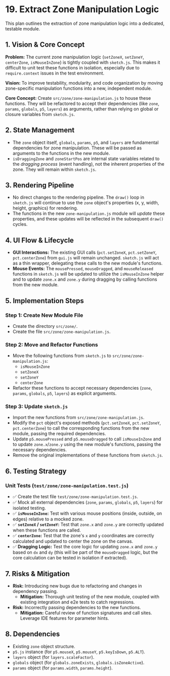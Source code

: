 # 19. Extract Zone Manipulation Logic

This plan outlines the extraction of zone manipulation logic into a dedicated, testable module.

## 1. Vision & Core Concept

**Problem:** The current zone manipulation logic (`setZoneX`, `setZoneY`, `centerZone`, `isMouseInZone`) is tightly coupled with `sketch.js`. This makes it difficult to unit test these functions in isolation, especially due to `require.context` issues in the test environment.

**Vision:** To improve testability, modularity, and code organization by moving zone-specific manipulation functions into a new, independent module.

**Core Concept:** Create `src/zone/zone-manipulation.js` to house these functions. They will be refactored to accept their dependencies (like `zone`, `params`, `globals`, `p5`, `layers`) as arguments, rather than relying on global or closure variables from `sketch.js`.

## 2. State Management

*   The `zone` object itself, `globals`, `params`, `p5`, and `layers` are fundamental dependencies for zone manipulation. These will be passed as arguments to the functions in the new module.
*   `isDraggingZone` and `zoneStartPos` are internal state variables related to the *dragging process* (event handling), not the inherent properties of the zone. They will remain within `sketch.js`.

## 3. Rendering Pipeline

*   No direct changes to the rendering pipeline. The `draw()` loop in `sketch.js` will continue to use the `zone` object's properties (x, y, width, height, graphics) for rendering.
*   The functions in the new `zone-manipulation.js` module will *update* these properties, and these updates will be reflected in the subsequent `draw()` cycles.

## 4. UI Flow & Lifecycle

*   **GUI Interactions:** The existing GUI calls (`pct.setZoneX`, `pct.setZoneY`, `pct.centerZone`) from `gui.js` will remain unchanged. `sketch.js` will act as a thin wrapper, delegating these calls to the new module's functions.
*   **Mouse Events:** The `mousePressed`, `mouseDragged`, and `mouseReleased` functions in `sketch.js` will be updated to utilize the `isMouseInZone` helper and to update `zone.x` and `zone.y` during dragging by calling functions from the new module.

## 5. Implementation Steps

### Step 1: Create New Module File

*   Create the directory `src/zone/`.
*   Create the file `src/zone/zone-manipulation.js`.

### Step 2: Move and Refactor Functions

*   Move the following functions from `sketch.js` to `src/zone/zone-manipulation.js`:
    *   `isMouseInZone`
    *   `setZoneX`
    *   `setZoneY`
    *   `centerZone`
*   Refactor these functions to accept necessary dependencies (`zone`, `params`, `globals`, `p5`, `layers`) as explicit arguments.

### Step 3: Update `sketch.js`

*   Import the new functions from `src/zone/zone-manipulation.js`.
*   Modify the `pct` object's exposed methods (`pct.setZoneX`, `pct.setZoneY`, `pct.centerZone`) to call the corresponding functions from the new module, passing the required dependencies.
*   Update `p5.mousePressed` and `p5.mouseDragged` to call `isMouseInZone` and to update `zone.x`/`zone.y` using the new module's functions, passing the necessary dependencies.
*   Remove the original implementations of these functions from `sketch.js`.

## 6. Testing Strategy

### Unit Tests (`test/zone/zone-manipulation.test.js`)

*   ✅ Create the test file `test/zone/zone-manipulation.test.js`.
*   ✅ Mock all external dependencies (`zone`, `params`, `globals`, `p5`, `layers`) for isolated testing.
*   ✅ **`isMouseInZone`:** Test with various mouse positions (inside, outside, on edges) relative to a mocked zone.
*   ✅ **`setZoneX` / `setZoneY`:** Test that `zone.x` and `zone.y` are correctly updated when these functions are called.
*   ✅ **`centerZone`:** Test that the zone's `x` and `y` coordinates are correctly calculated and updated to center the zone on the canvas.
*   ✅ **Dragging Logic:** Test the core logic for updating `zone.x` and `zone.y` based on `dx` and `dy` (this will be part of the `mouseDragged` logic, but the core calculation can be tested in isolation if extracted).

## 7. Risks & Mitigation

*   **Risk:** Introducing new bugs due to refactoring and changes in dependency passing.
    *   **Mitigation:** Thorough unit testing of the new module, coupled with existing integration and e2e tests to catch regressions.
*   **Risk:** Incorrectly passing dependencies to the new functions.
    *   **Mitigation:** Careful review of function signatures and call sites. Leverage IDE features for parameter hints.

## 8. Dependencies

*   Existing `zone` object structure.
*   `p5.js` instance (for `p5.mouseX`, `p5.mouseY`, `p5.keyIsDown`, `p5.ALT`).
*   `layers` object (for `layers.scaleFactor`).
*   `globals` object (for `globals.zoneExists`, `globals.isZoneActive`).
*   `params` object (for `params.width`, `params.height`).
